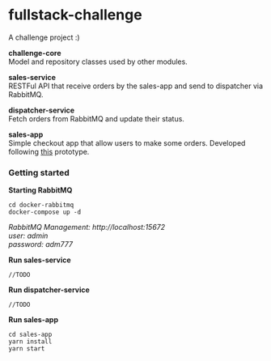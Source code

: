 # fullstack-challenge

A challenge project :)

**challenge-core**  
Model and repository classes used by other modules.

**sales-service**  
RESTFul API that receive orders by the sales-app and send to dispatcher via RabbitMQ.

**dispatcher-service**  
Fetch orders from RabbitMQ and update their status.

**sales-app**  
Simple checkout app that allow users to make some orders. Developed following [this](https://www.figma.com/proto/0wYAucbtpxfzQlbdbC0uRagV/Challenge?node-id=1%3A2&scaling=scale-down) prototype.

### Getting started

**Starting RabbitMQ**

```
cd docker-rabbitmq
docker-compose up -d
```

_RabbitMQ Management: http://localhost:15672_  
_user: admin_  
_password: adm777_

**Run sales-service**

```
//TODO
```

**Run dispatcher-service**

```
//TODO
```

**Run sales-app**

```
cd sales-app
yarn install
yarn start
```
